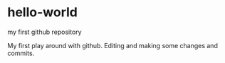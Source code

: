 # hello-world
my first github repository

My first play around with github. Editing and making some changes and commits.
